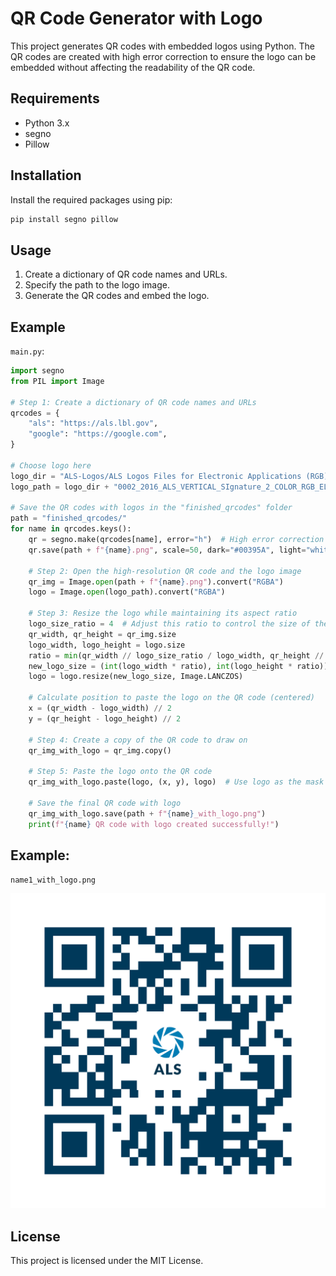 # QR Code Generator with Logo

This project generates QR codes with embedded logos using Python. The QR codes are created with high error correction to ensure the logo can be embedded without affecting the readability of the QR code.

## Requirements

- Python 3.x
- segno
- Pillow

## Installation

Install the required packages using pip:

```sh
pip install segno pillow
```

## Usage

1. Create a dictionary of QR code names and URLs.
2. Specify the path to the logo image.
3. Generate the QR codes and embed the logo.

## Example

`main.py`:

```python
import segno
from PIL import Image

# Step 1: Create a dictionary of QR code names and URLs
qrcodes = {
    "als": "https://als.lbl.gov",
    "google": "https://google.com",
}

# Choose logo here
logo_dir = "ALS-Logos/ALS Logos Files for Electronic Applications (RGB)/ALS Vertical Signature/PNGs/"
logo_path = logo_dir + "0002_2016_ALS_VERTICAL_SIgnature_2_COLOR_RGB_ELECTRONIC.png"

# Save the QR codes with logos in the "finished_qrcodes" folder
path = "finished_qrcodes/"
for name in qrcodes.keys():
    qr = segno.make(qrcodes[name], error="h")  # High error correction level to ensure logo embedding
    qr.save(path + f"{name}.png", scale=50, dark="#00395A", light="white")  # Generate a larger QR code with higher resolution

    # Step 2: Open the high-resolution QR code and the logo image
    qr_img = Image.open(path + f"{name}.png").convert("RGBA")
    logo = Image.open(logo_path).convert("RGBA")

    # Step 3: Resize the logo while maintaining its aspect ratio
    logo_size_ratio = 4  # Adjust this ratio to control the size of the logo
    qr_width, qr_height = qr_img.size
    logo_width, logo_height = logo.size
    ratio = min(qr_width // logo_size_ratio / logo_width, qr_height // logo_size_ratio / logo_height)
    new_logo_size = (int(logo_width * ratio), int(logo_height * ratio))
    logo = logo.resize(new_logo_size, Image.LANCZOS)

    # Calculate position to paste the logo on the QR code (centered)
    x = (qr_width - logo_width) // 2
    y = (qr_height - logo_height) // 2

    # Step 4: Create a copy of the QR code to draw on
    qr_img_with_logo = qr_img.copy()

    # Step 5: Paste the logo onto the QR code
    qr_img_with_logo.paste(logo, (x, y), logo)  # Use logo as the mask directly

    # Save the final QR code with logo
    qr_img_with_logo.save(path + f"{name}_with_logo.png")
    print(f"{name} QR code with logo created successfully!")
```

## Example:

`name1_with_logo.png`

![Example QR Code with Logo](static/name1_with_logo.png)

## License

This project is licensed under the MIT License.